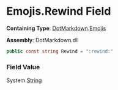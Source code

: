 # Emojis\.Rewind Field

**Containing Type**: [DotMarkdown](../../README.md)\.[Emojis](../README.md)

**Assembly**: DotMarkdown\.dll

```csharp
public const string Rewind = ":rewind:"
```

### Field Value

System\.[String](https://docs.microsoft.com/en-us/dotnet/api/system.string)